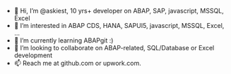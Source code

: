 - 👋 Hi, I’m @askiest, 10 yrs+ developer on ABAP, SAP, javascript, MSSQL, Excel
- 👀 I’m interested in ABAP CDS, HANA, SAPUI5, javascript, MSSQL, Excel, ...
- 🌱 I’m currently learning ABAPgit :)
- 💞️ I’m looking to collaborate on ABAP-related, SQL/Database or Excel development
- 📫 Reach me at github.com or upwork.com.

<!---
askiest/askiest is a ✨ special ✨ repository because its `README.md` (this file) appears on your GitHub profile.
You can click the Preview link to take a look at your changes.
--->
